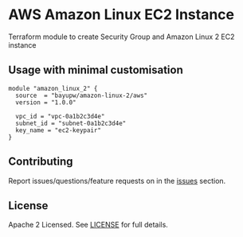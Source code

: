 # AWS Amazon Linux EC2 Instance

Terraform module to create Security Group and Amazon Linux 2 EC2 instance

## Usage with minimal customisation

```hcl
module "amazon_linux_2" {
  source  = "bayupw/amazon-linux-2/aws"
  version = "1.0.0"

  vpc_id = "vpc-0a1b2c3d4e"
  subnet_id = "subnet-0a1b2c3d4e"
  key_name = "ec2-keypair"
}
```

## Contributing

Report issues/questions/feature requests on in the [issues](https://github.com/bayupw/terraform-aws-amazon-linux-2/issues/new) section.

## License

Apache 2 Licensed. See [LICENSE](https://github.com/bayupw/terraform-aws-amazon-linux-2/tree/master/LICENSE) for full details.